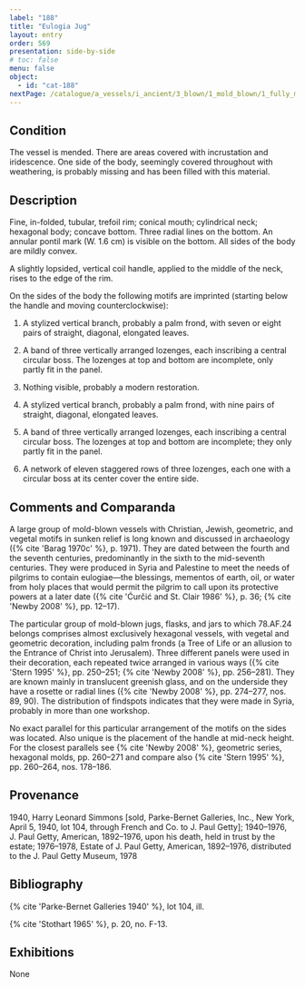 ```yaml
---
label: "188"
title: "Eulogia Jug"
layout: entry
order: 569
presentation: side-by-side
# toc: false
menu: false
object:
  - id: "cat-188"
nextPage: /catalogue/a_vessels/i_ancient/3_blown/1_mold_blown/1_fully_mold_blown/5_unguentaria/1_unguentaria_handleless/
---
```


## Condition

The vessel is mended. There are areas covered with incrustation and iridescence. One side of the body, seemingly covered throughout with weathering, is probably missing and has been filled with this material.

## Description

Fine, in-folded, tubular, trefoil rim; conical mouth; cylindrical neck; hexagonal body; concave bottom. Three radial lines on the bottom. An annular pontil mark (W. 1.6 cm) is visible on the bottom. All sides of the body are mildly convex.

A slightly lopsided, vertical coil handle, applied to the middle of the neck, rises to the edge of the rim.

On the sides of the body the following motifs are imprinted (starting below the handle and moving counterclockwise):

1. A stylized vertical branch, probably a palm frond, with seven or eight pairs of straight, diagonal, elongated leaves.

2. A band of three vertically arranged lozenges, each inscribing a central circular boss. The lozenges at top and bottom are incomplete, only partly fit in the panel.

3. Nothing visible, probably a modern restoration.

4. A stylized vertical branch, probably a palm frond, with nine pairs of straight, diagonal, elongated leaves.

5. A band of three vertically arranged lozenges, each inscribing a central circular boss. The lozenges at top and bottom are incomplete; they only partly fit in the panel.

6. A network of eleven staggered rows of three lozenges, each one with a circular boss at its center cover the entire side.

## Comments and Comparanda

A large group of mold-blown vessels with Christian, Jewish, geometric, and vegetal motifs in sunken relief is long known and discussed in archaeology ({% cite 'Barag 1970c' %}, p. 1971). They are dated between the fourth and the seventh centuries, predominantly in the sixth to the mid-seventh centuries. They were produced in Syria and Palestine to meet the needs of pilgrims to contain eulogiae—the blessings, mementos of earth, oil, or water from holy places that would permit the pilgrim to call upon its protective powers at a later date ({% cite 'Ćurčić and St. Clair 1986' %}, p. 36; {% cite 'Newby 2008' %}, pp. 12–17).

The particular group of mold-blown jugs, flasks, and jars to which 78.AF.24 belongs comprises almost exclusively hexagonal vessels, with vegetal and geometric decoration, including palm fronds (a Tree of Life or an allusion to the Entrance of Christ into Jerusalem). Three different panels were used in their decoration, each repeated twice arranged in various ways ({% cite 'Stern 1995' %}, pp. 250–251; {% cite 'Newby 2008' %}, pp. 256–281). They are known mainly in translucent greenish glass, and on the underside they have a rosette or radial lines ({% cite 'Newby 2008' %}, pp. 274–277, nos. 89, 90). The distribution of findspots indicates that they were made in Syria, probably in more than one workshop.

No exact parallel for this particular arrangement of the motifs on the sides was located. Also unique is the placement of the handle at mid-neck height. For the closest parallels see {% cite 'Newby 2008' %}, geometric series, hexagonal molds, pp. 260–271 and compare also {% cite 'Stern 1995' %}, pp. 260–264, nos. 178–186.

## Provenance

1940, Harry Leonard Simmons [sold, Parke-Bernet Galleries, Inc., New York, April 5, 1940, lot 104, through French and Co. to J. Paul Getty]; 1940–1976, J. Paul Getty, American, 1892–1976, upon his death, held in trust by the estate; 1976–1978, Estate of J. Paul Getty, American, 1892–1976, distributed to the J. Paul Getty Museum, 1978

## Bibliography

{% cite 'Parke-Bernet Galleries 1940' %}, lot 104, ill.

{% cite 'Stothart 1965' %}, p. 20, no. F-13.

## Exhibitions

None